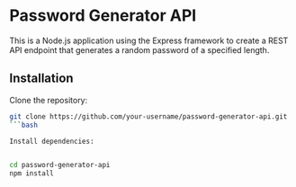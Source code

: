 # Password Generator API

This is a Node.js application using the Express framework to create a REST API endpoint that generates a random password of a specified length.

## Installation

Clone the repository:

```bash
git clone https://github.com/your-username/password-generator-api.git
```bash

Install dependencies:


cd password-generator-api
npm install
